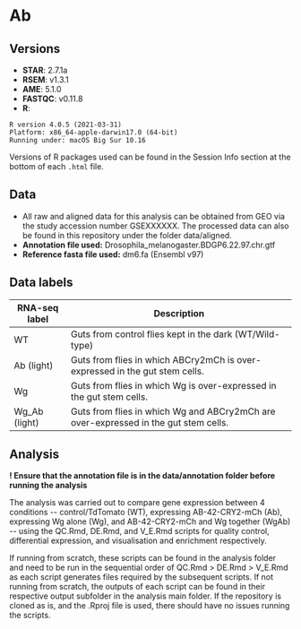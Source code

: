 # Ab
## Versions
* **STAR**: 2.7.1a
* **RSEM**: v1.3.1
* **AME**: 5.1.0
* **FASTQC**: v0.11.8
* **R**:

```
R version 4.0.5 (2021-03-31)
Platform: x86_64-apple-darwin17.0 (64-bit)
Running under: macOS Big Sur 10.16
```
Versions of R packages used can be found in the Session Info section at the bottom of each `.html` file. 

## Data
* All raw and aligned data for this analysis can be obtained from GEO via the study accession number GSEXXXXXX. The processed data can also be found in this repository under the folder data/aligned.
* **Annotation file used:** Drosophila_melanogaster.BDGP6.22.97.chr.gtf
* **Reference fasta file used:** dm6.fa (Ensembl v97)

## Data labels
RNA-seq label | Description
---|---
WT|Guts from control flies kept in the dark (WT/Wild-type)
Ab (light)|Guts from flies in which ABCry2mCh is over-expressed in the gut stem cells.
Wg|Guts from flies in which Wg is over-expressed in the gut stem cells.
Wg_Ab (light)|Guts from flies in which Wg and ABCry2mCh are over-expressed in the gut stem cells.

## Analysis

**! Ensure that the annotation file is in the data/annotation folder before running the analysis**

The analysis was carried out to compare gene expression between 4 conditions -- control/TdTomato (WT), expressing AB-42-CRY2-mCh (Ab), expressing Wg alone (Wg), and AB-42-CRY2-mCh and Wg together (WgAb) -- using the QC.Rmd, DE.Rmd, and V_E.Rmd scripts for quality control, differential expression, and visualisation and enrichment respectively.

If running from scratch, these scripts can be found in the analysis folder and need to be run in the sequential order of QC.Rmd > DE.Rmd > V_E.Rmd as each script generates files required by the subsequent scripts. If not running from scratch, the outputs of each script can be found in their respective output subfolder in the analysis main folder. If the repository is cloned as is, and the .Rproj file is used, there should have no issues running the scripts.
